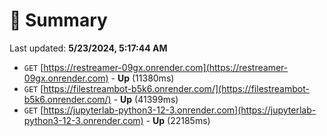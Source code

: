 # 📖 Summary
Last updated: **5/23/2024, 5:17:44 AM**

- `GET` [https://restreamer-09gx.onrender.com](https://restreamer-09gx.onrender.com) - **Up** (11380ms)
- `GET` [https://filestreambot-b5k6.onrender.com/](https://filestreambot-b5k6.onrender.com/) - **Up** (41399ms)
- `GET` [https://jupyterlab-python3-12-3.onrender.com](https://jupyterlab-python3-12-3.onrender.com) - **Up** (22185ms)
